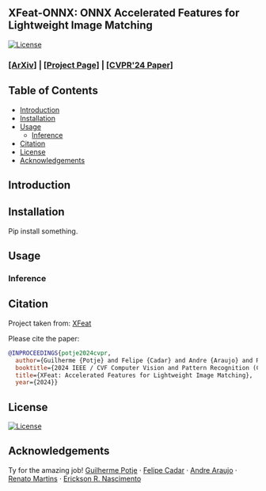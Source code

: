 ## XFeat-ONNX: ONNX Accelerated Features for Lightweight Image Matching
[![License](https://img.shields.io/badge/License-Apache_2.0-blue.svg)](LICENSE)
### [[ArXiv]](https://arxiv.org/abs/2404.19174) | [[Project Page]](https://www.verlab.dcc.ufmg.br/descriptors/xfeat_cvpr24/) |  [[CVPR'24 Paper]](https://cvpr.thecvf.com/)

## Table of Contents
- [Introduction](#introduction)
- [Installation](#installation)
- [Usage](#usage)
  - [Inference](#inference)
- [Citation](#citation)
- [License](#license)
- [Acknowledgements](#acknowledgements)

## Introduction

## Installation
Pip install something.

## Usage
### Inference


## Citation
Project taken from: [XFeat](https://github.com/verlab/accelerated_features/tree/main)

Please cite the paper:
```bibtex
@INPROCEEDINGS{potje2024cvpr,
  author={Guilherme {Potje} and Felipe {Cadar} and Andre {Araujo} and Renato {Martins} and Erickson R. {Nascimento}},
  booktitle={2024 IEEE / CVF Computer Vision and Pattern Recognition (CVPR)}, 
  title={XFeat: Accelerated Features for Lightweight Image Matching}, 
  year={2024}}
```

## License
[![License](https://img.shields.io/badge/License-Apache_2.0-blue.svg)](LICENSE)

## Acknowledgements
Ty for the amazing job!
[Guilherme Potje](https://guipotje.github.io/) · [Felipe Cadar](https://eucadar.com/) · [Andre Araujo](https://andrefaraujo.github.io/) · [Renato Martins](https://renatojmsdh.github.io/) · [Erickson R. Nascimento](https://homepages.dcc.ufmg.br/~erickson/)
